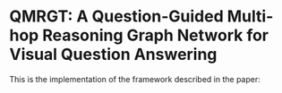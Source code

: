 # QMRGT: A Question-Guided Multi-hop Reasoning Graph Network for Visual Question Answering
This is the implementation of the framework described in the paper:

